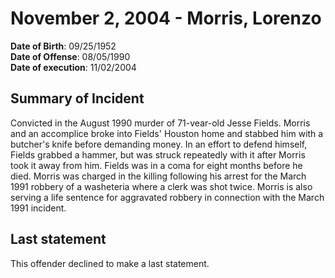 # November 2, 2004 - Morris, Lorenzo

**Date of Birth**: 09/25/1952<br/>
**Date of Offense**: 08/05/1990<br/>
**Date of execution**: 11/02/2004<br/>

## Summary of Incident
Convicted in the August 1990 murder of 71-vear-old Jesse Fields. Morris and an accomplice broke into Fields' Houston home and stabbed him with a butcher's knife before demanding money. In an effort to defend himself, Fields grabbed a hammer, but was struck repeatedly with it after Morris took it away from him. Fields was in a coma for eight months before he died. Morris was charged in the killing following his arrest for the March 1991 robbery of a washeteria where a clerk was shot twice. Morris is also serving a life sentence for aggravated robbery in connection with the March 1991 incident.

## Last statement
This offender declined to make a last statement.